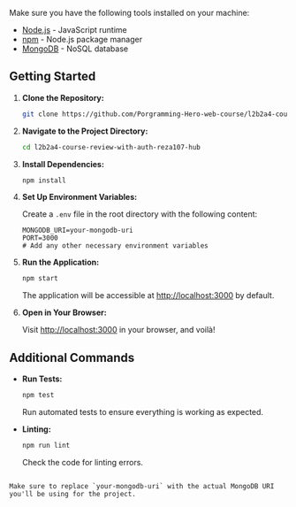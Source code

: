 Make sure you have the following tools installed on your machine:

- [Node.js](https://nodejs.org/) - JavaScript runtime
- [npm](https://www.npmjs.com/) - Node.js package manager
- [MongoDB](https://www.mongodb.com/) - NoSQL database

## Getting Started

1. **Clone the Repository:**

    ```bash
    git clone https://github.com/Porgramming-Hero-web-course/l2b2a4-course-review-with-auth-reza107-hub.git
    ```

2. **Navigate to the Project Directory:**

    ```bash
    cd l2b2a4-course-review-with-auth-reza107-hub
    ```

3. **Install Dependencies:**

    ```bash
    npm install
    ```

4. **Set Up Environment Variables:**

    Create a `.env` file in the root directory with the following content:

    ```env
    MONGODB_URI=your-mongodb-uri
    PORT=3000
    # Add any other necessary environment variables
    ```

5. **Run the Application:**

    ```bash
    npm start
    ```

    The application will be accessible at [http://localhost:3000](http://localhost:3000) by default.

6. **Open in Your Browser:**

    Visit [http://localhost:3000](http://localhost:3000) in your browser, and voilà!

## Additional Commands

- **Run Tests:**

    ```bash
    npm test
    ```

    Run automated tests to ensure everything is working as expected.

- **Linting:**

    ```bash
    npm run lint
    ```

    Check the code for linting errors.



```

Make sure to replace `your-mongodb-uri` with the actual MongoDB URI you'll be using for the project.